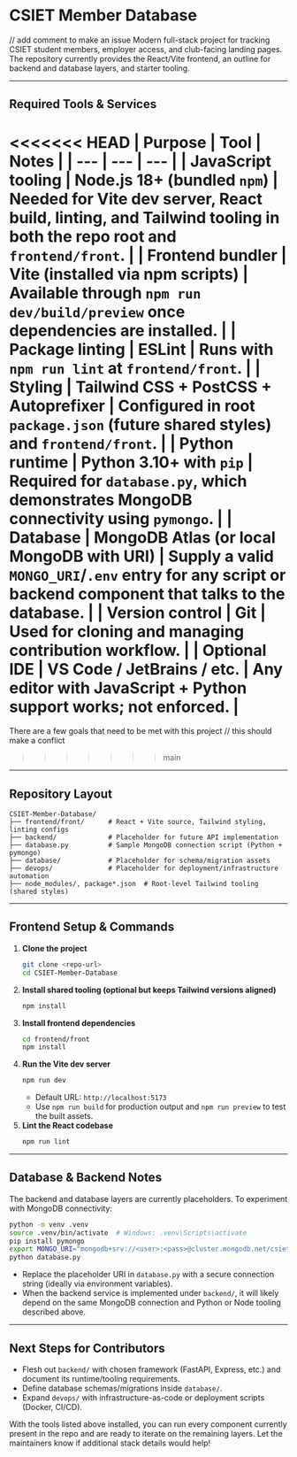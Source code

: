 # CSIET Member Database
// add comment to make an issue
Modern full-stack project for tracking CSIET student members, employer access, and club-facing landing pages. The repository currently provides the React/Vite frontend, an outline for backend and database layers, and starter tooling.

---

## Required Tools & Services

<<<<<<< HEAD
| Purpose | Tool | Notes |
| --- | --- | --- |
| JavaScript tooling | **Node.js 18+** (bundled `npm`) | Needed for Vite dev server, React build, linting, and Tailwind tooling in both the repo root and `frontend/front`. |
| Frontend bundler | **Vite** (installed via npm scripts) | Available through `npm run dev/build/preview` once dependencies are installed. |
| Package linting | **ESLint** | Runs with `npm run lint` at `frontend/front`. |
| Styling | **Tailwind CSS** + **PostCSS** + **Autoprefixer** | Configured in root `package.json` (future shared styles) and `frontend/front`. |
| Python runtime | **Python 3.10+** with `pip` | Required for `database.py`, which demonstrates MongoDB connectivity using `pymongo`. |
| Database | **MongoDB Atlas** (or local MongoDB with URI) | Supply a valid `MONGO_URI`/`.env` entry for any script or backend component that talks to the database. |
| Version control | **Git** | Used for cloning and managing contribution workflow. |
| Optional IDE | VS Code / JetBrains / etc. | Any editor with JavaScript + Python support works; not enforced. |
=======
 There are a few goals that need to be met with this project
 // this should make a conflict 
>>>>>>> main

---

## Repository Layout

```
CSIET-Member-Database/
├── frontend/front/      # React + Vite source, Tailwind styling, linting configs
├── backend/             # Placeholder for future API implementation
├── database.py          # Sample MongoDB connection script (Python + pymongo)
├── database/            # Placeholder for schema/migration assets
├── devops/              # Placeholder for deployment/infrastructure automation
├── node_modules/, package*.json  # Root-level Tailwind tooling (shared styles)
```

---

## Frontend Setup & Commands

1. **Clone the project**
   ```sh
   git clone <repo-url>
   cd CSIET-Member-Database
   ```
2. **Install shared tooling (optional but keeps Tailwind versions aligned)**
   ```sh
   npm install
   ```
3. **Install frontend dependencies**
   ```sh
   cd frontend/front
   npm install
   ```
4. **Run the Vite dev server**
   ```sh
   npm run dev
   ```
   - Default URL: `http://localhost:5173`
   - Use `npm run build` for production output and `npm run preview` to test the built assets.
5. **Lint the React codebase**
   ```sh
   npm run lint
   ```

---

## Database & Backend Notes

The backend and database layers are currently placeholders. To experiment with MongoDB connectivity:

```sh
python -m venv .venv
source .venv/bin/activate  # Windows: .venv\Scripts\activate
pip install pymongo
export MONGO_URI="mongodb+srv://<user>:<pass>@cluster.mongodb.net/csiet"
python database.py
```

- Replace the placeholder URI in `database.py` with a secure connection string (ideally via environment variables).
- When the backend service is implemented under `backend/`, it will likely depend on the same MongoDB connection and Python or Node tooling described above.

---

## Next Steps for Contributors

- Flesh out `backend/` with chosen framework (FastAPI, Express, etc.) and document its runtime/tooling requirements.
- Define database schemas/migrations inside `database/`.
- Expand `devops/` with infrastructure-as-code or deployment scripts (Docker, CI/CD).

With the tools listed above installed, you can run every component currently present in the repo and are ready to iterate on the remaining layers. Let the maintainers know if additional stack details would help! 
